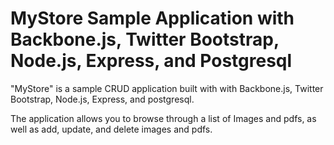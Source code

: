 # MyStore Sample Application with Backbone.js, Twitter Bootstrap, Node.js, Express, and Postgresql #

"MyStore" is a sample CRUD application built with with Backbone.js, Twitter Bootstrap, Node.js, Express, and postgresql.

The application allows you to browse through a list of Images and pdfs, as well as add, update, and delete images and pdfs.
